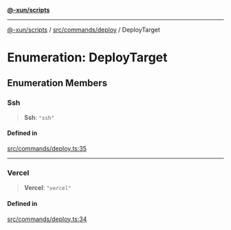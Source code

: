 [**@-xun/scripts**](../../../../README.md)

***

[@-xun/scripts](../../../../README.md) / [src/commands/deploy](../README.md) / DeployTarget

# Enumeration: DeployTarget

## Enumeration Members

### Ssh

> **Ssh**: `"ssh"`

#### Defined in

[src/commands/deploy.ts:35](https://github.com/Xunnamius/xscripts/blob/3a8e3952522a9aa3e84a1990f6fcb2207da32534/src/commands/deploy.ts#L35)

***

### Vercel

> **Vercel**: `"vercel"`

#### Defined in

[src/commands/deploy.ts:34](https://github.com/Xunnamius/xscripts/blob/3a8e3952522a9aa3e84a1990f6fcb2207da32534/src/commands/deploy.ts#L34)
